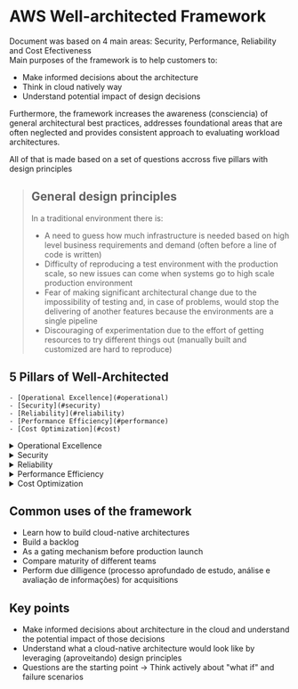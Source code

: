 # AWS Well-architected Framework

Document was based on 4 main areas: Security, Performance, Reliability and Cost Efectiveness   
Main purposes of the framework is to help customers to:  
- Make informed decisions about the architecture  
- Think in cloud natively way  
- Understand potential impact of design decisions  
		
Furthermore, the framework increases the awareness (consciencia) of general architectural best practices, addresses foundational areas that are often neglected and provides consistent approach to evaluating workload architectures.  

All of that is made based on a set of questions accross five pillars with design principles  


> ## General design principles  
>  
> In a traditional environment there is:
>   - A need to guess how much infrastructure is needed based on high level business requirements and demand (often before a line of code is written)  
>   - Difficulty of reproducing a test environment with the production scale, so new issues can come when systems go to high scale production environment   
>   - Fear of making significant architectural change due to the impossibility of testing and, in case of problems, would stop the delivering of another features because the environments are a single pipeline  
>   - Discouraging of experimentation due to the effort of getting resources to try different things out (manually built and customized are hard to reproduce)  
>  

## 5 Pillars of Well-Architected  
	- [Operational Excellence](#operational)  
	- [Security](#security)  
	- [Reliability](#reliability)  
	- [Performance Efficiency](#performance)  
	- [Cost Optimization](#cost)  



<details>
<summary>Operational Excellence <a name="operational"></a></summary> 

Focuses on:   
- How organization supports the business objectives  
- The ability to run/monitor systems to deliver business value  
- To continually improve supporting processes and procedures  

The focus areas of this pillar are:  
- Organization  
    - Understanding of the organization's priorities, organizational structure and how the organization supports team members (so that team members can support outcomes)  
- Preparation  
    - Designing of the architecture for operations: review of the readiness of workloads and teams (so informed decisions can be made in order to go live or to implement significant change)  
- Operation  
    - Knowledge about the *modus operandi* and the health of the workloads and operation activities: have ability to identify when organizational/business outcomes are at risk and respond appropriately  
- Evolution  
    - Manage processes for continuous improvement of workloads and operation activities: implementing feedback loops, learning from experience, making improvements and sharing what is learned to benefit the entire organization  

</details>

<details>
<summary>Security <a name="security"></a></summary> 

Focuses on:   
- The ability to protect information and systems  

The focus areas of this pillar are:  
- Identity and access management to define **who** can do **what**  
- Detective controls to detect security events  
- Infrastructure proctection to protect systems  
- Data protection to ensure **confidentiality** and **integrity** of data   
- Incident response to respond to security events  

</details>

<details>
<summary>Reliability <a name="reliability"></a></summary> 

Focuses on:  
- The ability to recover from failures  

The focus areas of this pillar are:  
- Meet demand of foundational elements that are around setup/cross-project requirements  
- Workload architecture choices at distributed systems designing process  
- Change management/handling  
- Failure management and recovery strategies  

</details>

<details>
<summary>Performance Efficiency <a name="performance"></a></summary> 

Focuses on:   
- The ability to use IT resources efficiently to meet systems requirements   
- To maintain the efficiency as demand changes and tecnologies evolve

The focus areas of this pillar are:  
- Selection of the right resource types for computing, network, database, storage etc.  
- Review of selection considering that AWS keep innovating with new resource types and features  
- Awareness of resources performance through monitoring  
- Architectural trade-offs to maximize performance efficiency  

</details>

<details>
<summary>Cost Optimization <a name="cost"></a></summary> 

Focuses on: 
- The ability to achieve business outcomes with lowest price point

The focus areas of this pillar are:
- Realizing business value and financial success as optimizing cost and usage with Cloud financial management   
- Controlling and understanding of where the money is being spent with Expenditure and usage awareness
- Selection of cost-effective resources (such spot or reserved instances)  
- Managing demand and supplying resources with autoscaling, caching, queuing etc.  
- Optimizing costs over time by taking advantage of new services and features  

</details>

## Common uses of the framework

- Learn how to build cloud-native architectures  
- Build a backlog  
- As a gating mechanism before production launch  
- Compare maturity of different teams  
- Perform due dilligence (processo aprofundado de estudo, análise e avaliação de informações) for acquisitions   

## Key points

- Make informed decisions about architecture in the cloud and understand the potential impact of those decisions  
- Understand what a cloud-native architecture would look like by leveraging (aproveitando) design principles  
- Questions are the starting point -> Think actively about "what if" and failure scenarios  